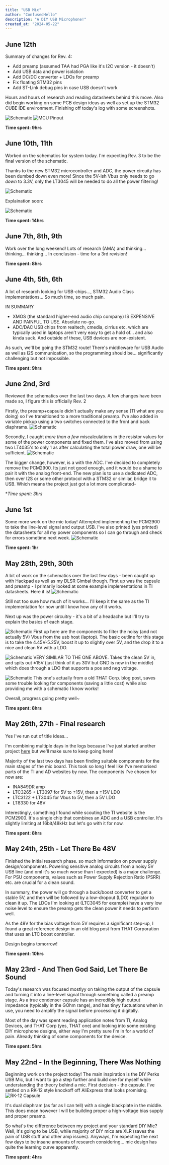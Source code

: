 ```yaml
---
title: "USB Mic"
author: "ConfusedHello"
description: "A DIY USB Microphone!"
created_at: "2024-05-22"
---
```



## June 12th
Summary of changes for Rev. 4:

- Add preamp (assumed TAA had PGA like it's I2C version - it doesn't)
- Add USB data and power isolation
- Add DC/DC converter + LDOs for preamp
- Fix floating STM32 pins
- Add ST-Link debug pins in case USB doesn't work


Hours and hours of research and reading datasheets behind this move. Also did begin working on some PCB design ideas as well as set up the STM32 CUBE IDE environment. Finishing off today's log with some screenshots.

![Schematic](/assets/Rev4Initial.png)
![MCU Pinout](/assets/STMIOC.png)


**Time spent: 9hrs**


## June 10th, 11th
Worked on the schematics for system today. I'm expecting Rev. 3 to be the final version of the schematic.

Thanks to the new STM32 microcontroller and ADC, the power circuity has been dumbed down even more! Since the 5V-ish Vbus only needs to go *down* to 3.3V, only the LT3045 will be needed to do all the power filtering!

![Schematic](/assets/Rev3Power.png)

Explaination soon:

![Schematic](/assets/Rev3Schematic.png)

**Time spent: 14hrs**


## June 7th, 8th, 9th
Work over the long weekend! Lots of research (AMA) and thinking... thinking... thinking... In conclusion - time for a 3rd revision!

**Time spent: 8hrs**


## June 4th, 5th, 6th
A lot of research looking for USB-chips..., STM32 Audio Class implementations... So much time, so much pain.

IN SUMMARY

- XMOS (the standard higher-end audio chip company) IS EXPENSIVE AND PAINFUL TO USE. Absolute no-go.
- ADC/DAC USB chips from realtech, cmedia, cirrius etc. which are typically used in laptops aren't very easy to get a hold of... and also kinda suck. And outside of these, USB devices are non-existent.

As such, we'll be going the STM32 route! There's middleware for USB Audio as well as I2S communication, so the programming should be... significantly challenging but not impossible.

**Time spent: 9hrs**


## June 2nd, 3rd
Reviewed the schematics over the last two days. A few changes have been made so, I figure this is officially Rev. 2

Firstly, the preamp+capsule didn't actually make any sense (TI what are you doing) so I've transitioned to a more traditional preamp. I've also added in variable pickup using a two switches connected to the front and back diaphrams.
![Schematic](/assets/Rev2Amp.png) 

Secondly, I caught *more than a few* miscalculations in the resistor values for some of the power components and fixed them. I've also moved from using two LT4035's to only 1 as after calculating the total power draw, one will be sufficient.
![Schematic](/assets/Rev2Power.png)

The bigger change, however, is a with the ADC. I've decided to completely remove the PCM2900. Its just not good enough, and it would be a shame to pair it with the analog front-end. The new plan is to use a dedicated ADC, then over I2S or some other protocol with a STM32 or similar, bridge it to USB. Which means the project just got a lot more complicated-

**Time spent: 3hrs*


## June 1st
Some more work on the mic today! Attempted implementing the PCM2900 to take the line-level signal and output USB. I've also printed (yes printed) the datasheets for all my power components so I can go through and check for errors sometime next week.
![Schematic](/assets/Rev1PCM.png)

**Time spent: 1hr**


## May 28th, 29th, 30th
A bit of work on the schematics over the last few days - been caught up with Hackpad as well as my DLSR Gimbal though. First up was the capsule and preamp - I primarily looked at some example implementations in TI datasheets. Here it is!
![Schematic](/assets/Rev1Amp.png)

Still not too sure how much of it works... I'll keep it the same as the TI implementation for now until I know how any of it works. 

Next up was the power circuitry - it's a bit of a headache but I'll try to explain the basics of each stage.

![Schematic](/assets/Rev1VBUS.png)
First up here are the components to filter the noisy (and not actually 5V) Vbus from the usb host (laptop). The basic outline for this stage is to take the 4.45V-5.25V, boost it up to slightly over 5V, and the drop it to a nice and clean 5V with a LDO.

![Schematic](/assets/Rev1Amp.png)
VERY SIMILAR TO THE ONE ABOVE. Takes the clean 5V in, and spits out ±15V (just think of it as 30V but GND is now in the middle) which does through a LDO that supports a pos and neg voltage.

![Schematic](/assets/Rev1BIAS.png)
This one's actually from a old THAT Corp. blog post, saves some trouble looking for components (saving a little cost) while also providing me with a schematic I know works! 

Overall, progress going pretty well~

**Time spent: 8hrs**


## May 26th, 27th - Final research
Yes I've run out of title ideas...

I'm combining multiple days in the logs because I've just started another project [here](https://highway.hackclub.com/projects/ConfusedHello/DLSR-Gimbal) but we'll make sure to keep going here!

Majority of the last two days has been finding suitable components for the main stages of the mic board. This took so long I feel like I've memorised parts of the TI and AD websites by now. The components I've chosen for now are:

- INA849DR amp
- LTC3265 + LT3097 for 5V to ±15V, then a ±15V LDO
- LTC3122 + LT3045 for Vbus to 5V, then a 5V LDO
- LT8330 for 48V

Interestingly, something I found while scouting the TI website is the PCM2900. It's a single chip that combines an ADC and a USB controller. It's slightly limiting at 16bit/48kHz but let's go with it for now.

**Time spent: 8hrs**


## May 24th, 25th - Let There Be 48V
Finished the initial research phase. so much information on power supply design/components. Powering sensitive analog circuits from a noisy 5V USB line (and oml it's so much worse than I expected) is a major challenge. For PSU components, values such as Power Supply Rejection Ratio (PSRR) etc. are crucial for a clean sound. 

In summary, the power will go through a buck/boost converter to get a stable 5V, and then will be followed by a low-dropout (LDO) regulator to clean it up. The LDOs I'm looking at (LTC3045 for example) have a very low noise level to ensure the preamp gets the clean power it needs to perform well.

As the 48V for the bias voltage from 5V requires a significant step-up, I found a great reference design in an old blog post from THAT Corporation that uses an LTC boost controller.

Design begins tomorrow!

**Time spent: 10hrs**


## May 23rd - And Then God Said, Let There Be Sound
Today's research was focused mostlyy on taking the output of the capsule and turning it into a line-level signal through something called a preamp stage. As a true condenser capsule has an incredibly high output impedance (typically in the GOhm range), and has tinyy fuctuations when in use, you need to amplify the signal before processing it digitally.

Most of the day was spent reading application notes from TI, Analog Devices, and THAT Corp (yes, THAT one) and looking into some existing DIY microphone designs, either way I'm pretty sure I'm in for a world of pain. Already thinking of some components for the device.

**Time spent: 5hrs**


## May 22nd - In the Beginning, There Was Nothing
Beginning work on the project today! The main inspiration is the DIY Perks USB Mic, but I want to go a step further and build one for myself while understanding the theory behind a mic. First decision - the capsule. I've settled on a RK-12 style knockoff off AliExpress that looks promising.
![RK-12 Capsule](/assets/RK_12.webp)

It's dual diaphram (as far as I can tell) with a single blackplate in the middle. This does mean however I will be building proper a high-voltage bias supply and proper preamp.

So what's the difference between my project and your standard DIY Mic? Well, it's going to be USB, while majority of DIY mics are XLR (saves the pain of USB stuff and other amp issues). Anyways, I'm expecting the next few days to be insane amounts of research considering... mic design has quite the learning curve apparently.

**Time spent: 4hrs**
